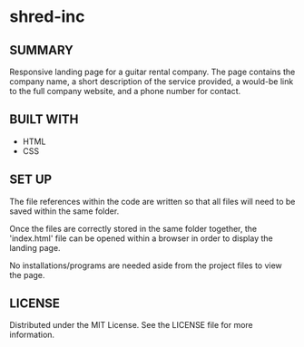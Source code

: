 # shred-inc

## SUMMARY

Responsive landing page for a guitar rental company. The page contains the company name, a short description of the service provided, a would-be link to the full company website, and a phone number for contact.

## BUILT WITH

- HTML
- CSS

## SET UP

The file references within the code are written so that all files will need to be saved within the same folder.

Once the files are correctly stored in the same folder together, the 'index.html' file can be opened within a browser in order to display the landing page.

No installations/programs are needed aside from the project files to view the page.

## LICENSE

Distributed under the MIT License. See the LICENSE file for more information.

